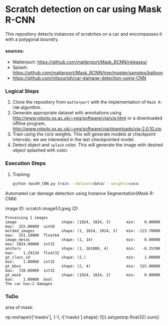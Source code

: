 # Scratch detection on car using Mask R-CNN

This repository detects instances of scratches on a car and encompasses it with a polygonal boundry.
#### sources:
+ Matterport: https://github.com/matterport/Mask_RCNN/releases/
+ Splash: https://github.com/matterport/Mask_RCNN/tree/master/samples/balloon
+ https://github.com/nitsourish/car-damage-detection-using-CNN

### Logical Steps
1. Clone the repository from `matterport` with the implementation of `Mask R-CNN` algorithm.
2. Generate appropriate dataset with annotations using http://www.robots.ox.ac.uk/~vgg/software/via/via.html or a
 downloaded offline program, http://www.robots.ox.ac.uk/~vgg/software/via/downloads/via-2.0.10.zip
2. Train using the `COCO` weights. This will generate models at checkpoint intervals; we are interested in the last
 checkpointed model.
3. Detect object and `splash` color. This will generate the image with desired object splashed with color.

### Execution Steps
1. Training: 
    ```bash
    python maskR_CNN.py train --dataset=data/ --weights=coco
    ```

Automated car damage detection using Instance Segmentation(Mask R-CNN)

image ID: scratch.image53.jpeg (2)  
```text
Processing 1 images
image                    shape: (1024, 1024, 3)       min:    0.00000  max:  255.00000  uint8
molded_images            shape: (1, 1024, 1024, 3)    min: -123.70000  max:  151.10000  float64
image_metas              shape: (1, 14)               min:    0.00000  max: 1024.00000  int32
anchors                  shape: (1, 261888, 4)        min:   -0.35390  max:    1.29134  float32
gt_class_id              shape: (2,)                  min:    1.00000  max:    1.00000  int32
gt_bbox                  shape: (2, 4)                min:  315.00000  max:  728.00000  int32
gt_mask                  shape: (1024, 1024, 2)       min:    0.00000  max:    1.00000  bool
The car has:2 damages

```

### ToDo
area of mask:

np.reshape(r['masks'], (-1, r['masks'].shape[-1])).astype(np.float32).sum()